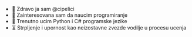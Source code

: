 - 👋 Zdravo ja sam @cipelici
- 👀 Zainteresovana sam da naucim programiranje
- 🌱 Trenutno ucim Python i C# programske jezike
- ⏳ Strpljenje i upornost kao neizostavne zvezde vodilje u procesu ucenja
 
<!---
cipelici/cipelici is a ✨ special ✨ repository because its `README.md` (this file) appears on your GitHub profile.
You can click the Preview link to take a look at your changes.
--->
